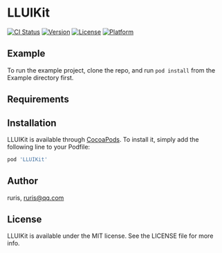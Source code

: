 # LLUIKit

[![CI Status](https://img.shields.io/travis/ruris/LLUIKit.svg?style=flat)](https://travis-ci.org/ruris/LLUIKit)
[![Version](https://img.shields.io/cocoapods/v/LLUIKit.svg?style=flat)](https://cocoapods.org/pods/LLUIKit)
[![License](https://img.shields.io/cocoapods/l/LLUIKit.svg?style=flat)](https://cocoapods.org/pods/LLUIKit)
[![Platform](https://img.shields.io/cocoapods/p/LLUIKit.svg?style=flat)](https://cocoapods.org/pods/LLUIKit)

## Example

To run the example project, clone the repo, and run `pod install` from the Example directory first.

## Requirements

## Installation

LLUIKit is available through [CocoaPods](https://cocoapods.org). To install
it, simply add the following line to your Podfile:

```ruby
pod 'LLUIKit'
```

## Author

ruris, ruris@qq.com

## License

LLUIKit is available under the MIT license. See the LICENSE file for more info.
